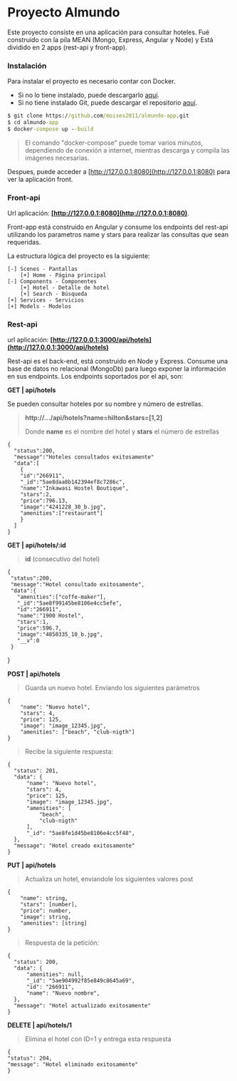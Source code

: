 # Proyecto Almundo

Este proyecto consiste en una aplicación para consultar hoteles. Fué construido con la pila MEAN (Mongo, Express, Angular y Node) y Está dividido en 2 apps (rest-api y front-app).


### Instalación
Para instalar el proyecto es necesario contar con Docker. 

+ Si no lo tiene instalado, puede descargarlo [aquí](https://www.docker.com/). 
+ Si no tiene instalado Git, puede descargar el repositorio [aquí](https://github.com/moises2011/almundo-app.git).

```cmd
$ git clone https://github.com/moises2011/almundo-app.git
$ cd almundo-app
$ docker-compose up --build
```
  > El comando "docker-compose" puede tomar varios minutos, dependiendo de conexión a internet, mientras descarga y compila las imágenes necesarias.

Despues, puede acceder a [http://127.0.0.1:8080](http://127.0.0.1:8080) para ver la aplicación front.

### Front-api
Url aplicación:  __[http://127.0.0.1:8080](http://127.0.0.1:8080)__.

Front-app está construido en Angular y consume los endpoints del rest-api utilizando los parametros name y stars para realizar las consultas que sean requeridas. 

La estructura lógica del proyecto es la siguiente:
	
    [-] Scenes - Pantallas
    	[+] Home - Página principal
    [-] Components - Componentes
    	[+] Hotel - Detalle de hotel
        [+] Search - Búsqueda
    [+] Services - Servicios
    [+] Models - Modelos


### Rest-api
url aplicación: __[http://127.0.0.1:3000/api/hotels](http://127.0.0.1:3000/api/hotels)__

Rest-api es el back-end, está construido en Node y Express. Consume una base de datos no relacional (MongoDb) para luego exponer la información en sus endpoints.
Los endpoints soportados por el api, son:

 __GET | api/hotels__
 
 Se pueden consultar hoteles por su nombre y número de estrellas.
  	
  > __http://.../api/hotels?name=hilton&stars=[1,2]__
  > 
  > Donde __name__ es el nombre del hotel y __stars__ el número de estrellas
 
    {
      "status":200,
      "message":"Hoteles consultados exitosamente"
      "data":[
        {
        "id":"266911",
        "_id":"5ae8daa8b142394ef8c7286c",
        "name":"Inkawasi Hostel Boutique",
        "stars":2,
        "price":796.13,
        "image":"4241228_30_b.jpg",
        "amenities":["restaurant"]
        }
      ]   
	}
    
 __GET | api/hotels/:id__ 
 
 > __id__ (consecutivo del hotel)
   
   	{
     "status":200, 
     "message":"Hotel consultado exitosamente",
     "data":{
       "amenities":["coffe-maker"],
       "_id":"5ae8f99145be8106e4cc5efe",
       "id":"266911",
       "name":"1900 Hostel",
       "stars":1,
       "price":596.7,
       "image":"4850335_10_b.jpg",
       "__v":0
     }
   }
      
__POST	| api/hotels__ 

> Guarda un nuevo hotel. Enviando los siguientes parámetros

	{
    	"name": "Nuevo hotel",
        "stars": 4,
        "price": 125,
        "image": "image_12345.jpg",
        "amenities": ["beach", "club-nigth"]
    }
    
 > Recibe la siguiente respuesta:

  	{
      "status": 201,
      "data": {
          "name": "Nuevo hotel",
          "stars": 4,
          "price": 125,
          "image": "image_12345.jpg",
          "amenities": [
              "beach",
              "club-nigth"
          ],
          "_id": "5ae8fe1d45be8106e4cc5f48",
      },
      "message": "Hotel creado exitosamente"
  	}
    
  __PUT 	| api/hotels__ 
  
  >Actualiza un hotel, enviandole los siguientes valores post

	{
    	"name": string,
        "stars": [number],
        "price": number,
        "image": string,
        "amenities": [string]
    }
    
   > Respuesta de la petición:

	{
      "status": 200,
      "data": {
          "amenities": null,
          "_id": "5ae904992f85e849c8645a69",
          "id": "266911",
          "name": "Nuevo nombre",
      },
      "message": "Hotel actualizado exitosamente"
	}

__DELETE 	| api/hotels/1__ 

>Elimina el hotel con ID=1 y entrega esta respuesta

	{
	"status": 204,
	"message": "Hotel eliminado exitosamente"
	}
